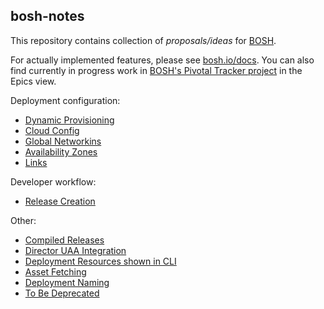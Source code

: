 ## bosh-notes

This repository contains collection of *proposals/ideas* for [BOSH](https://github.com/cloudfoundry/bosh).

For actually implemented features, please see [bosh.io/docs](https://bosh.io/docs). You can also find currently in progress work in [BOSH's Pivotal Tracker project](https://www.pivotaltracker.com/n/projects/956238) in the Epics view.

Deployment configuration:

* [Dynamic Provisioning](dynamic-provisioning.md)
* [Cloud Config](cloud-config.md)
* [Global Networkins](global-networking.md)
* [Availability Zones](availability-zones.md)
* [Links](links.md)

Developer workflow:

* [Release Creation](release-creation.md)

Other:

* [Compiled Releases](compiled-releases.md)
* [Director UAA Integration](uaa.md)
* [Deployment Resources shown in CLI](cli-deployment-resources.md)
* [Asset Fetching](asset-fetching.md)
* [Deployment Naming](deployment-naming.md)
* [To Be Deprecated](to-be-deprecated.md)
